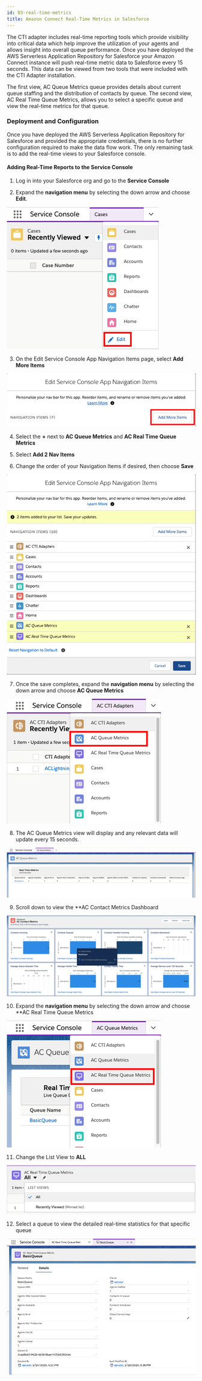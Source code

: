 ```yaml
---
id: 03-real-time-metrics
title: Amazon Connect Real-Time Metrics in Salesforce
---
```


The CTI adapter includes real-time reporting tools which provide
visibility into critical data which help improve the utilization of your
agents and allows insight into overall queue performance. Once you have
deployed the AWS Serverless Application Repository for Salesforce your
Amazon Connect instance will push real-time metric data to Salesforce
every 15 seconds. This data can be viewed from two tools that were
included with the CTI Adapter installation.

The first view, AC Queue Metrics queue provides details about current
queue staffing and the distribution of contacts by queue. The second
view, AC Real Time Queue Metrics, allows you to select a specific queue
and view the real-time metrics for that queue.

### Deployment and Configuration

Once you have deployed the AWS Serverless Application Repository for
Salesforce and provided the appropriate credentials, there is no further
configuration required to make the data flow work. The only remaining
task is to add the real-time views to your Salesforce console.

#### Adding Real-Time Reports to the Service Console

1.  Log in into your Salesforce org and go to the **Service Console**

2.  Expand the **navigation menu** by selecting the down arrow and
    choose **Edit**.

    
<img src="/img/lightning/image40.png" />

3.  On the Edit Service Console App Navigation Items page, select **Add
    More Items**

    
<img src="/img/lightning/image41.png" />

4.  Select the **+** next to **AC Queue Metrics** and **AC Real Time
    Queue Metrics**

5.  Select **Add 2 Nav Items**

6.  Change the order of your Navigation Items if desired, then choose
    **Save**

    
<img src="/img/lightning/image194.png" />

7.  Once the save completes, expand the **navigation menu** by selecting
    the down arrow and choose **AC Queue Metrics**

    
<img src="/img/lightning/image195.png" />

8.  The AC Queue Metrics view will display and any relevant data will
    update every 15 seconds.

    
<img src="/img/lightning/image196.png" />

9.  Scroll down to view the **AC Contact Metrics Dashboard

<img src="/img/lightning/image197.png" />

10. Expand the **navigation menu** by selecting the down arrow and
    choose **AC Real Time Queue Metrics

    
<img src="/img/lightning/image198.png" />

11. Change the List View to **ALL**

<img src="/img/lightning/image199.png" />

12. Select a queue to view the detailed real-time statistics for that
    specific queue

    
<img src="/img/lightning/image200.png" />